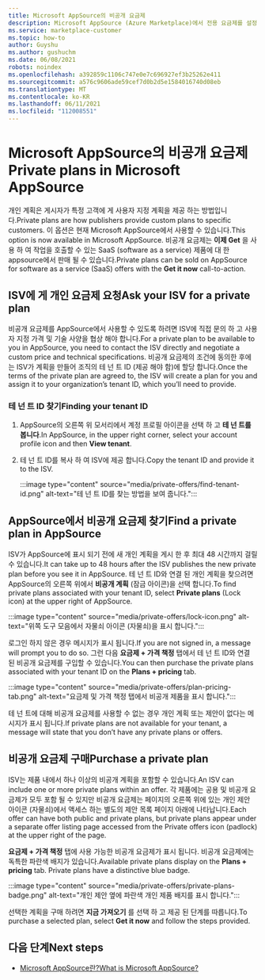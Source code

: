 ```yaml
---
title: Microsoft AppSource의 비공개 요금제
description: Microsoft AppSource (Azure Marketplace)에서 전용 요금제를 설정 합니다.
ms.service: marketplace-customer
ms.topic: how-to
author: Guyshu
ms.author: gushuchm
ms.date: 06/08/2021
robots: noindex
ms.openlocfilehash: a392859c1106c747e0e7c696927ef3b25262e411
ms.sourcegitcommit: a576c9606ade59cef7d0b2d5e1584016740d08eb
ms.translationtype: MT
ms.contentlocale: ko-KR
ms.lasthandoff: 06/11/2021
ms.locfileid: "112008551"
---
```

# <a name="private-plans-in-microsoft-appsource"></a><span data-ttu-id="8ff49-103">Microsoft AppSource의 비공개 요금제</span><span class="sxs-lookup"><span data-stu-id="8ff49-103">Private plans in Microsoft AppSource</span></span>

<span data-ttu-id="8ff49-104">개인 계획은 게시자가 특정 고객에 게 사용자 지정 계획을 제공 하는 방법입니다.</span><span class="sxs-lookup"><span data-stu-id="8ff49-104">Private plans are how publishers provide custom plans to specific customers.</span></span> <span data-ttu-id="8ff49-105">이 옵션은 현재 Microsoft AppSource에서 사용할 수 있습니다.</span><span class="sxs-lookup"><span data-stu-id="8ff49-105">This option is now available in Microsoft AppSource.</span></span> <span data-ttu-id="8ff49-106">비공개 요금제는 **이제 Get** 을 사용 하 여 작업을 호출할 수 있는 SaaS (software as a service) 제품에 대 한 appsource에서 판매 될 수 있습니다.</span><span class="sxs-lookup"><span data-stu-id="8ff49-106">Private plans can be sold on AppSource for software as a service (SaaS) offers with the **Get it now** call-to-action.</span></span>

## <a name="ask-your-isv-for-a-private-plan"></a><span data-ttu-id="8ff49-107">ISV에 게 개인 요금제 요청</span><span class="sxs-lookup"><span data-stu-id="8ff49-107">Ask your ISV for a private plan</span></span>

<span data-ttu-id="8ff49-108">비공개 요금제를 AppSource에서 사용할 수 있도록 하려면 ISV에 직접 문의 하 고 사용자 지정 가격 및 기술 사양을 협상 해야 합니다.</span><span class="sxs-lookup"><span data-stu-id="8ff49-108">For a private plan to be available to you in AppSource, you need to contact the ISV directly and negotiate a custom price and technical specifications.</span></span> <span data-ttu-id="8ff49-109">비공개 요금제의 조건에 동의한 후에는 ISV가 계획을 만들어 조직의 테 넌 트 ID (제공 해야 함)에 할당 합니다.</span><span class="sxs-lookup"><span data-stu-id="8ff49-109">Once the terms of the private plan are agreed to, the ISV will create a plan for you and assign it to your organization’s tenant ID, which you’ll need to provide.</span></span>

### <a name="finding-your-tenant-id"></a><span data-ttu-id="8ff49-110">테 넌 트 ID 찾기</span><span class="sxs-lookup"><span data-stu-id="8ff49-110">Finding your tenant ID</span></span>

1. <span data-ttu-id="8ff49-111">AppSource의 오른쪽 위 모서리에서 계정 프로필 아이콘을 선택 하 고 **테 넌 트를 봅니다**.</span><span class="sxs-lookup"><span data-stu-id="8ff49-111">In AppSource, in the upper right corner, select your account profile icon and then **View tenant**.</span></span>
2. <span data-ttu-id="8ff49-112">테 넌 트 ID를 복사 하 여 ISV에 제공 합니다.</span><span class="sxs-lookup"><span data-stu-id="8ff49-112">Copy the tenant ID and provide it to the ISV.</span></span>

    :::image type="content" source="media/private-offers/find-tenant-id.png" alt-text="테 넌 트 ID를 찾는 방법을 보여 줍니다.":::

## <a name="find-a-private-plan-in-appsource"></a><span data-ttu-id="8ff49-114">AppSource에서 비공개 요금제 찾기</span><span class="sxs-lookup"><span data-stu-id="8ff49-114">Find a private plan in AppSource</span></span>

<span data-ttu-id="8ff49-115">ISV가 AppSource에 표시 되기 전에 새 개인 계획을 게시 한 후 최대 48 시간까지 걸릴 수 있습니다.</span><span class="sxs-lookup"><span data-stu-id="8ff49-115">It can take up to 48 hours after the ISV publishes the new private plan before you see it in AppSource.</span></span> <span data-ttu-id="8ff49-116">테 넌 트 ID와 연결 된 개인 계획을 찾으려면 AppSource의 오른쪽 위에서 **비공개 계획** (잠금 아이콘)을 선택 합니다.</span><span class="sxs-lookup"><span data-stu-id="8ff49-116">To find private plans associated with your tenant ID, select **Private plans** (Lock icon) at the upper right of AppSource.</span></span>

:::image type="content" source="media/private-offers/lock-icon.png" alt-text="위쪽 도구 모음에서 자물쇠 아이콘 (자물쇠)을 표시 합니다.":::

<span data-ttu-id="8ff49-118">로그인 하지 않은 경우 메시지가 표시 됩니다.</span><span class="sxs-lookup"><span data-stu-id="8ff49-118">If you are not signed in, a message will prompt you to do so.</span></span> <span data-ttu-id="8ff49-119">그런 다음 **요금제 + 가격 책정** 탭에서 테 넌 트 ID와 연결 된 비공개 요금제를 구입할 수 있습니다.</span><span class="sxs-lookup"><span data-stu-id="8ff49-119">You can then purchase the private plans associated with your tenant ID on the **Plans + pricing** tab.</span></span>

:::image type="content" source="media/private-offers/plan-pricing-tab.png" alt-text="요금제 및 가격 책정 탭에서 비공개 제품을 표시 합니다.":::

<span data-ttu-id="8ff49-121">테 넌 트에 대해 비공개 요금제를 사용할 수 없는 경우 개인 계획 또는 제안이 없다는 메시지가 표시 됩니다.</span><span class="sxs-lookup"><span data-stu-id="8ff49-121">If private plans are not available for your tenant, a message will state that you don’t have any private plans or offers.</span></span>

## <a name="purchase-a-private-plan"></a><span data-ttu-id="8ff49-122">비공개 요금제 구매</span><span class="sxs-lookup"><span data-stu-id="8ff49-122">Purchase a private plan</span></span>

<span data-ttu-id="8ff49-123">ISV는 제품 내에서 하나 이상의 비공개 계획을 포함할 수 있습니다.</span><span class="sxs-lookup"><span data-stu-id="8ff49-123">An ISV can include one or more private plans within an offer.</span></span> <span data-ttu-id="8ff49-124">각 제품에는 공용 및 비공개 요금제가 모두 포함 될 수 있지만 비공개 요금제는 페이지의 오른쪽 위에 있는 개인 제안 아이콘 (자물쇠)에서 액세스 하는 별도의 제안 목록 페이지 아래에 나타납니다.</span><span class="sxs-lookup"><span data-stu-id="8ff49-124">Each offer can have both public and private plans, but private plans appear under a separate offer listing page accessed from the Private offers icon (padlock) at the upper right of the page.</span></span>

<span data-ttu-id="8ff49-125">**요금제 + 가격 책정** 탭에 사용 가능한 비공개 요금제가 표시 됩니다. 비공개 요금제에는 독특한 파란색 배지가 있습니다.</span><span class="sxs-lookup"><span data-stu-id="8ff49-125">Available private plans display on the **Plans + pricing** tab. Private plans have a distinctive blue badge.</span></span>

:::image type="content" source="media/private-offers/private-plans-badge.png" alt-text="개인 제안 옆에 파란색 개인 제품 배지를 표시 합니다.":::

<span data-ttu-id="8ff49-127">선택한 계획을 구매 하려면 **지금 가져오기** 를 선택 하 고 제공 된 단계를 따릅니다.</span><span class="sxs-lookup"><span data-stu-id="8ff49-127">To purchase a selected plan, select **Get it now** and follow the steps provided.</span></span>

## <a name="next-steps"></a><span data-ttu-id="8ff49-128">다음 단계</span><span class="sxs-lookup"><span data-stu-id="8ff49-128">Next steps</span></span>

- [<span data-ttu-id="8ff49-129">Microsoft AppSource란?</span><span class="sxs-lookup"><span data-stu-id="8ff49-129">What is Microsoft AppSource?</span></span>](appsource-overview.md)
